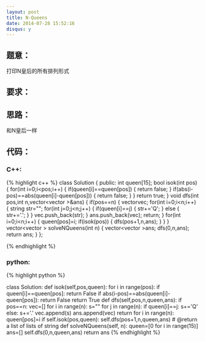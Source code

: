 ```yaml
---
layout: post
title: N-Queens
date: 2014-07-28 15:52:16
disqus: y
---
```


## 题意：
打印N皇后的所有排列形式

## 要求：


## 思路：
和N皇后一样

## 代码：

### C++:

{% highlight c++ %}
class Solution {
public:
    int queen[15];
    bool isok(int pos)
    {
        for(int i=0;i<pos;i++)
        {
            if(queen[i]==queen[pos])
            {
                return false;
            }
            if(abs(i-pos)==abs(queen[i]-queen[pos]))
            {
                return false;
            }
        }
        return true;
    }
    void dfs(int pos,int n,vector<vector<string> >&ans)
    {
        if(pos==n)
        {
            vector<string>vec;
            for(int i=0;i<n;i++)
            {
                string str="";
                for(int j=0;j<n;j++)
                {
                    if(queen[i]==j)
                    {
                        str+='Q';
                    }
                    else
                    {
                        str+='.';
                    }
                }
                vec.push_back(str);
            }
            ans.push_back(vec);
            return;
        }
        for(int i=0;i<n;i++)
        {
            queen[pos]=i;
            if(isok(pos))
            {
                dfs(pos+1,n,ans);
            }
        }
    }
    vector<vector<string> > solveNQueens(int n) {
        vector<vector<string> >ans;
        dfs(0,n,ans);
        return ans;
    }
};


 {% endhighlight %}
### python:

{% highlight python %}

class Solution:
    def isok(self,pos,queen):
        for i in range(pos):
            if queen[i]==queen[pos]:
                return False
            if abs(i-pos)==abs(queen[i]-queen[pos]):
                return False
        return True
    def dfs(self,pos,n,queen,ans):
        if pos==n:
            vec=[]
            for i in range(n):
                s=""
                for j in range(n):
                    if queen[i]==j:
                        s+='Q'
                    else:
                        s+='.'
                vec.append(s)
            ans.append(vec)
            return 
        for i in range(n):
            queen[pos]=i
            if self.isok(pos,queen):
                self.dfs(pos+1,n,queen,ans)
    # @return a list of lists of string
    def solveNQueens(self, n):
        queen=[0 for i in range(15)]
        ans=[]
        self.dfs(0,n,queen,ans)
        return ans
 {% endhighlight %}
